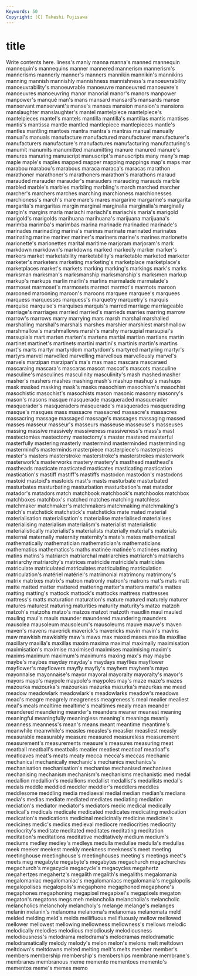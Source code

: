 ```yaml
---
Keywords: 50 
Copyright: (C) Takeshi Fujisawa
---
```


# title

Write contents here.
liness's manly manna manna's manned mannequin
mannequin's mannequins manner mannered mannerism mannerism's mannerisms mannerly manner's manners
mannikin mannikin's mannikins manning mannish mannishly mannishness mannishness's manoeuvrability manoeuvrability's
manoeuvrable manoeuvre manoeuvred manoeuvre's manoeuvres manoeuvring manor manorial manor's manors
manpower manpower's manqué man's mans mansard mansard's mansards manse manservant
manservant's manse's manses mansion mansion's mansions manslaughter manslaughter's mantel mantelpiece
mantelpiece's mantelpieces mantel's mantels mantilla mantilla's mantillas mantis mantises mantis's
mantissa mantle mantled mantlepiece mantlepieces mantle's mantles mantling mantoes mantra
mantra's mantras manual manually manual's manuals manufacture manufactured manufacturer manufacturer's
manufacturers manufacture's manufactures manufacturing manufacturing's manumit manumits manumitted manumitting manure
manured manure's manures manuring manuscript manuscript's manuscripts many many's map
maple maple's maples mapped mapper mapping mappings map's maps mar
marabou marabou's marabous maraca maraca's maracas marathon marathoner marathoner's marathoners
marathon's marathons maraud marauded marauder marauder's marauders marauding marauds marble
marbled marble's marbles marbling marbling's march marched marcher marcher's marchers
marches marching marchioness marchionesses marchioness's march's mare mare's mares margarine
margarine's margarita margarita's margaritas margin marginal marginalia marginalia's marginally margin's
margins maria mariachi mariachi's mariachis maria's marigold marigold's marigolds marihuana
marihuana's marijuana marijuana's marimba marimba's marimbas marina marinade marinaded marinade's
marinades marinading marina's marinas marinate marinated marinates marinating marine mariner
mariner's mariners marine's marines marionette marionette's marionettes marital maritime marjoram
marjoram's mark markdown markdown's markdowns marked markedly marker marker's markers
market marketability marketability's marketable marketed marketer marketer's marketers marketing marketing's
marketplace marketplace's marketplaces market's markets marking marking's markings mark's marks
marksman marksman's marksmanship marksmanship's marksmen markup markup's markups marlin marlin's
marlins marmalade marmalade's marmoset marmoset's marmosets marmot marmot's marmots maroon
marooned marooning maroon's maroons marquee marquee's marquees marquess marquesses marquess's
marquetry marquetry's marquis marquise marquise's marquises marquis's marred marriage marriageable
marriage's marriages married married's marrieds marries marring marrow marrow's marrows
marry marrying mars marsh marshal marshalled marshalling marshal's marshals marshes
marshier marshiest marshmallow marshmallow's marshmallows marsh's marshy marsupial marsupial's marsupials
mart marten marten's martens martial martian martians martin martinet martinet's
martinets martini martini's martinis martin's martins mart's marts martyr martyrdom
martyrdom's martyred martyring martyr's martyrs marvel marvelled marvelling marvellous marvellously
marvel's marvels marzipan marzipan's ma's mas masc mascara mascaraed mascaraing
mascara's mascaras mascot mascot's mascots masculine masculine's masculines masculinity masculinity's
mash mashed masher masher's mashers mashes mashing mash's mashup mashup's
mashups mask masked masking mask's masks masochism masochism's masochist masochistic
masochist's masochists mason masonic masonry masonry's mason's masons masque masquerade
masqueraded masquerader masquerader's masqueraders masquerade's masquerades masquerading masque's masques mass
massacre massacred massacre's massacres massacring massage massaged massage's massages massaging
massed masses masseur masseur's masseurs masseuse masseuse's masseuses massing massive
massively massiveness massiveness's mass's mast mastectomies mastectomy mastectomy's master mastered
masterful masterfully mastering masterly mastermind masterminded masterminding mastermind's masterminds masterpiece
masterpiece's masterpieces master's masters masterstroke masterstroke's masterstrokes masterwork masterwork's masterworks
mastery mastery's masthead masthead's mastheads masticate masticated masticates masticating mastication
mastication's mastiff mastiff's mastiffs mastodon mastodon's mastodons mastoid mastoid's mastoids
mast's masts masturbate masturbated masturbates masturbating masturbation masturbation's mat matador
matador's matadors match matchbook matchbook's matchbooks matchbox matchboxes matchbox's matched
matches matching matchless matchmaker matchmaker's matchmakers matchmaking matchmaking's match's matchstick
matchstick's matchsticks mate mated material materialisation materialisation's materialise materialised materialises
materialising materialism materialism's materialist materialistic materialistically materialist's materialists materially material's
materials maternal maternally maternity maternity's mate's mates mathematical mathematically mathematician
mathematician's mathematicians mathematics mathematics's maths matinée matinée's matinées mating matins
matins's matriarch matriarchal matriarchies matriarch's matriarchs matriarchy matriarchy's matrices matricide
matricide's matricides matriculate matriculated matriculates matriculating matriculation matriculation's matériel matériel's
matrimonial matrimony matrimony's matrix matrixes matrix's matron matronly matron's matrons
mat's mats matt matte matted matter mattered mattering matter's matters
matte's mattes matting matting's mattock mattock's mattocks mattress mattresses mattress's
matts maturation maturation's mature matured maturely maturer matures maturest maturing
maturities maturity maturity's matzo matzoh matzoh's matzohs matzo's matzos matzot
matzoth maudlin maul mauled mauling maul's mauls maunder maundered maundering
maunders mausolea mausoleum mausoleum's mausoleums mauve mauve's maven maven's mavens
maverick maverick's mavericks mavin mavin's mavins maw mawkish mawkishly maw's
maws max maxed maxes maxilla maxillae maxillary maxilla's maxillas maxim
maxima maximal maximally maximisation maximisation's maximise maximised maximises maximising maxim's
maxims maximum maximum's maximums maxing max's may maybe maybe's maybes
mayday mayday's maydays mayflies mayflower mayflower's mayflowers mayfly mayfly's mayhem
mayhem's mayo mayonnaise mayonnaise's mayor mayoral mayoralty mayoralty's mayor's mayors
mayo's maypole maypole's maypoles may's maze maze's mazes mazourka mazourka's
mazourkas mazurka mazurka's mazurkas me mead meadow meadowlark meadowlark's meadowlarks
meadow's meadows mead's meagre meagrely meagreness meagreness's meal mealier mealiest
meal's meals mealtime mealtime's mealtimes mealy mean meander meandered meandering
meander's meanders meaner meanest meaning meaningful meaningfully meaningless meaning's meanings
meanly meanness meanness's mean's means meant meantime meantime's meanwhile meanwhile's
measles measles's measlier measliest measly measurable measurably measure measured measureless
measurement measurement's measurements measure's measures measuring meat meatball meatball's meatballs
meatier meatiest meatloaf meatloaf's meatloaves meat's meats meaty mecca mecca's
meccas mechanic mechanical mechanically mechanic's mechanics mechanics's mechanisation mechanisation's mechanise
mechanised mechanises mechanising mechanism mechanism's mechanisms mechanistic med medal medallion
medallion's medallions medallist medallist's medallists medal's medals meddle meddled meddler
meddler's meddlers meddles meddlesome meddling media mediaeval medial median median's
medians media's medias mediate mediated mediates mediating mediation mediation's mediator
mediator's mediators medic medical medically medical's medicals medicate medicated medicates
medicating medication medication's medications medicinal medicinally medicine medicine's medicines medic's
medics medieval mediocre mediocrities mediocrity mediocrity's meditate meditated meditates meditating
meditation meditation's meditations meditative meditatively medium medium's mediums medley medley's
medleys medulla medullae medulla's medullas meek meeker meekest meekly meekness
meekness's meet meeting meetinghouse meetinghouse's meetinghouses meeting's meetings meet's meets
meg megabyte megabyte's megabytes megachurch megachurches megachurch's megacycle megacycle's megacycles
megahertz megahertzes megahertz's megalith megalith's megaliths megalomania megalomaniac megalomaniac's megalomaniacs
megalomania's megalopolis megalopolises megalopolis's megaphone megaphoned megaphone's megaphones megaphoning megapixel
megapixel's megapixels megaton megaton's megatons megs meh melancholia melancholia's melancholic
melancholics melancholy melancholy's melange melange's melanges melanin melanin's melanoma melanoma's
melanomas melanomata meld melded melding meld's melds mellifluous mellifluously mellow
mellowed mellower mellowest mellowing mellowness mellowness's mellows melodic melodically melodies
melodious melodiously melodiousness melodiousness's melodrama melodrama's melodramas melodramatic melodramatically melody
melody's melon melon's melons melt meltdown meltdown's meltdowns melted melting
melt's melts member member's members membership membership's memberships membrane membrane's
membranes membranous meme memento mementoes memento's mementos meme's memes memo
